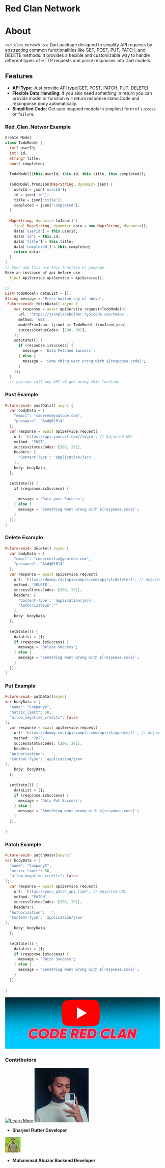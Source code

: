 # Red Clan Network
# About
`red_clan_network` is a Dart package designed to simplify API requests by abstracting common functionalities like GET, POST, PUT, PATCH, and DELETE methods. It provides a flexible and customizable way to handle different types of HTTP requests and parse responses into Dart models.
## Features

- **API Type**: Just provide API type(GET, POST, PATCH, PUT, DELETE).
- **Flexible Data Handling**: If you also need something in return you can provide model or function will return response.statusCode and resonponse.body automatically.
- **Simplified Code**: Get auto mapped models in simpliest form of `success` or `failure`.


### Red_Clan_Networ Example

```dart
Create Model
class TodoModel {
  int? userId;
  int? id;
  String? title;
  bool? completed;

  TodoModel({this.userId, this.id, this.title, this.completed});

  TodoModel.fromJson(Map<String, dynamic> json) {
    userId = json['userId'];
    id = json['id'];
    title = json['title'];
    completed = json['completed'];
  }

  Map<String, dynamic> toJson() {
    final Map<String, dynamic> data = new Map<String, dynamic>();
    data['userId'] = this.userId;
    data['id'] = this.id;
    data['title'] = this.title;
    data['completed'] = this.completed;
    return data;
  }
}
// Then add this use this function of package
Make an instance of api before use
  final ApiService apiService = ApiService();
  
//
List<TodoModel> dataList = [];
String message = 'Press button any of above';
 Future<void> fetchData() async {
    var response = await apiService.request<TodoModel>(
      url: 'https://jsonplaceholder.typicode.com/todos', 
      method: 'GET',
      modelFromJson: (json) => TodoModel.fromJson(json),
      successStatusCodes: [200, 201], 
    );
    setState(() {
      if (response.isSuccess) {
        message = 'Data Fetched Success';
      } else {
        message = 'Some thing went wrong with ${response.code}';
      }
    });
  }
  // you can call any API of get using this function
```
### Post Example

```dart
Future<void> postData() async {
  var bodyData = {
    "email": "codered@youtube.com",
    "password": "Asd@01814"
  };
  var response = await apiService.request(
    url: 'https://api.yoururl.com//login', // Adjusted URL
    method: 'POST',
    successStatusCodes: [200, 201], 
    headers: {
      'Content-Type': 'application/json',
    },
    body: bodyData,
  );

  setState(() {
    if (response.isSuccess) {
     
      message = 'Data post Success';
    } else {
      message = 'Something went wrong with ${response.code}';
    }
  });
}
```
### Delete Example

```dart
Future<void> delete() async {
  var bodyData = {
    "email": "coderedclan@youtube.com",
    "password": "Asd@01814"
  };
  var response = await apiService.request(
    url: 'https://dummy.restapiexample.com/api/v1/delete/3', // Adjusted URL
    method: 'DELETE',
    successStatusCodes: [200, 201], 
    headers: {
      'Content-Type': 'application/json',
      'Authorization':""
    },
    body: bodyData,
  );

  setState(() {
    dataList = [];
    if (response.isSuccess) {
      message = 'Delete Success';
    } else {
      message = 'Something went wrong with ${response.code}';
    }
  });
}

```

### Put Example

```dart
Future<void> putData()async{
var bodyData = {
  "name": "CompanyX",
  "metric_limit": 50,
  "allow_negative_credits": false
};
  var response = await apiService.request(
    url: 'https://dummy.restapiexample.com/api/v1/update/21', // Adjusted URL
    method: 'PUT',
    successStatusCodes: [200, 201], 
    headers:{
  'Authorization': ' ',
  'Content-Type': 'application/json'
},
    body: bodyData,
  );

  setState(() {
    dataList = [];
    if (response.isSuccess) {
      message = 'Data Put Success';
    } else {
      message = 'Something went wrong with ${response.code}';
    }
  });
  
}

```

### Patch Example

```dart
Future<void> patchData()async{
var bodyData = {
  "name": "CompanyX",
  "metric_limit": 50,
  "allow_negative_credits": false
};
  var response = await apiService.request(
    url: 'https://your_patch_api_link', // Adjusted URL
    method: 'PATCH',
    successStatusCodes: [200, 201], 
    headers:{
  'Authorization': ' ',
  'Content-Type': 'application/json'
},
    body: bodyData,
  );

  setState(() {
    dataList = [];
    if (response.isSuccess) {
      message = 'Patch Success';
    } else {
      message = 'Something went wrong with ${response.code}';
    }
  });
  
}
```

[![Learn More](https://github.com/RanaSharjeelShji/equal_space/blob/main/example/asset/banner.jpg?raw=true)](https://www.youtube.com/channel/UCnM_HfTRzP_XRdyYmfvTsGQ)
### Contributors


[![Learn More](https://yt3.googleusercontent.com/9A0wEzTcikgC4mV4t0wfGrEQUWuKqcPI_thgqBGkRlDpRSbMHwAnKoAl0HmEoVoikNs7CgCGpg=s176-c-k-c0x00ffffff-no-rj)](https://www.youtube.com/channel/UCnM_HfTRzP_XRdyYmfvTsGQ)
[![Learn More](https://github.com/RanaSharjeelShji/equal_space/blob/main/example/asset/image%20(4).png?raw=true)](https://github.com/RanaSharjeelShji)
- **Sharjeel Flutter Developer**

<a href="https://github.com/MohammadAbuzar945">
  <img src="https://github.com/RanaSharjeelShji/Rana-Sharjeel-Ali/blob/main/assets/images/IMG_5548-04.jpeg" alt="Learn More" style="width: 50px; height: 50px;">
</a>

- **Muhammad Abuzar Backend Developer**
